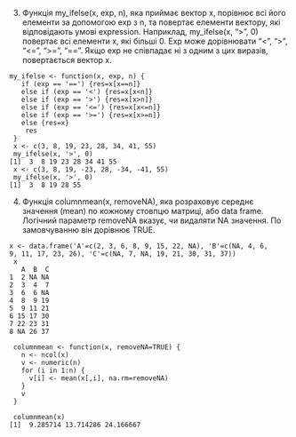 3. Функція my_ifelse(x, exp, n), яка приймає вектор x, порівнює всі його
елементи за допомогою exp з n, та повертає елементи вектору, які
відповідають умові expression. Наприклад, my_ifelse(x, “>”, 0) повертає всі
елементи x, які більші 0. Exp може дорівнювати “<”, “>”, “<=”, “>=”, “==”.
Якщо exp не співпадає ні з одним з цих виразів, повертається вектор x.
```{r}
my_ifelse <- function(x, exp, n) {
   if (exp == '==') {res=x[x==n]}
   else if (exp == '<') {res=x[x<n]}
   else if (exp == '>') {res=x[x>n]}
   else if (exp == '<=') {res=x[x<=n]}
   else if (exp == '>=') {res=x[x>=n]}
   else {res=x}
    res
 }
 x <- c(3, 8, 19, 23, 28, 34, 41, 55)
 my_ifelse(x, '>', 0)
[1]  3  8 19 23 28 34 41 55
 x <- c(3, 8, 19, -23, 28, -34, -41, 55)
 my_ifelse(x, '>', 0)
[1]  3  8 19 28 55
```
4. Функція columnmean(x, removeNA), яка розраховує середнє значення
(mean) по кожному стовпцю матриці, або data frame. Логічний параметр
removeNA вказує, чи видаляти NA значення. По замовчуванню він
дорівнює TRUE.
```{r}
x <- data.frame('A'=c(2, 3, 6, 8, 9, 15, 22, NA), 'B'=c(NA, 4, 6,     9, 11, 17, 23, 26), 'C'=c(NA, 7, NA, 19, 21, 30, 31, 37))
 x
   A  B  C
1  2 NA NA
2  3  4  7
3  6  6 NA
4  8  9 19
5  9 11 21
6 15 17 30
7 22 23 31
8 NA 26 37

 columnmean <- function(x, removeNA=TRUE) {
   n <- ncol(x)
   v <- numeric(n)
   for (i in 1:n) {
     v[i] <- mean(x[,i], na.rm=removeNA)
   }
   v
 }
 
 columnmean(x)
[1]  9.285714 13.714286 24.166667
```
